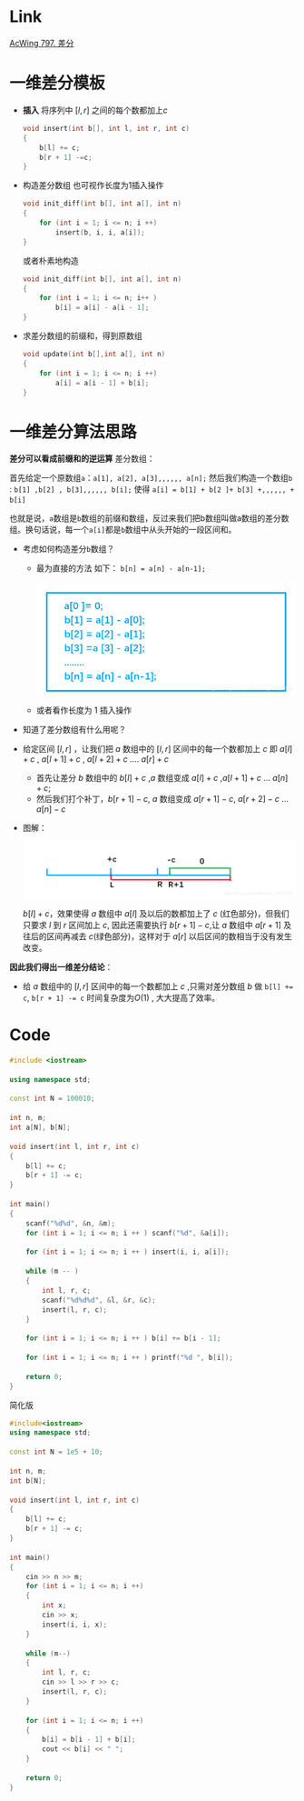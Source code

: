 # Link
[AcWing 797. 差分](https://www.acwing.com/problem/content/799/)

# 一维差分模板
- **插入**
  将序列中 $[l, r]$ 之间的每个数都加上$c$
  ```cpp
  void insert(int b[], int l, int r, int c)
  {
      b[l] += c;
      b[r + 1] -=c;
  }
  ```
- 构造差分数组
  也可视作长度为1插入操作
  ```cpp
  void init_diff(int b[], int a[], int n)
  {
      for (int i = 1; i <= n; i ++)  
          insert(b, i, i, a[i]);
  }
  ```
  或者朴素地构造
  ```cpp
  void init_diff(int b[], int a[], int n)
  {
      for (int i = 1; i <= n; i++ ) 
          b[i] = a[i] - a[i - 1];
  }
  ```
- 求差分数组的前缀和，得到原数组
  ```cpp
  void update(int b[],int a[], int n)
  {
      for (int i = 1; i <= n; i ++) 
          a[i] = a[i - 1] + b[i];
  }
  ```

# 一维差分算法思路
**差分可以看成前缀和的逆运算**
差分数组：

首先给定一个原数组`a`：`a[1], a[2], a[3],,,,,, a[n];`
然后我们构造一个数组`b` : `b[1] ,b[2] , b[3],,,,,, b[i];`
使得 `a[i] = b[1] + b[2 ]+ b[3] +,,,,,, + b[i]`

也就是说，`a`数组是`b`数组的前缀和数组，反过来我们把b数组叫做a数组的差分数组。换句话说，每一个`a[i]`都是`b`数组中从头开始的一段区间和。

- 考虑如何构造差分`b`数组？
  - 最为直接的方法
    如下：
    `b[n] = a[n] - a[n-1];`
    
    ![](media/16579589417662.png)
    
  - 或者看作长度为 $1$ 插入操作
- 知道了差分数组有什么用呢？
- 给定区间 $[l ,r ]$ ，让我们把 $a$ 数组中的 $[l, r]$ 区间中的每一个数都加上 $c$ 
  即 $a[l] + c$ , $a[l+1] + c$ , $a[l+2] + c$ .... $a[r] + c$
  - 首先让差分 $b$ 数组中的 $b[l] + c$ ,$a$ 数组变成 $a[l] + c$ ,$a[l+1] + c$ ... $a[n] + c$;
  - 然后我们打个补丁，$b[r+1] - c$, $a$ 数组变成 $a[r+1] - c$, $a[r+2] - c$ ... $a[n] - c$
- 图解：

  ![](media/16579608184175.png)
  
  $b[l] + c$，效果使得 $a$ 数组中 $a[l]$ 及以后的数都加上了 $c$ (红色部分)，但我们只要求 $l$ 到 $r$ 区间加上 $c$, 因此还需要执行 $b[r+1] - c$,让 $a$ 数组中 $a[r+1]$ 及往后的区间再减去 $c$(绿色部分)，这样对于 $a[r]$ 以后区间的数相当于没有发生改变。

**因此我们得出一维差分结论**：
- 给 $a$ 数组中的 $[ l, r]$ 区间中的每一个数都加上 $c$ ,只需对差分数组 $b$ 做 `b[l] += c`, `b[r + 1] -= c` 时间复杂度为$O(1)$ , 大大提高了效率。

# Code
```cpp
#include <iostream>

using namespace std;

const int N = 100010;

int n, m;
int a[N], b[N];

void insert(int l, int r, int c)
{
    b[l] += c;
    b[r + 1] -= c;
}

int main()
{
    scanf("%d%d", &n, &m);
    for (int i = 1; i <= n; i ++ ) scanf("%d", &a[i]);

    for (int i = 1; i <= n; i ++ ) insert(i, i, a[i]);

    while (m -- )
    {
        int l, r, c;
        scanf("%d%d%d", &l, &r, &c);
        insert(l, r, c);
    }

    for (int i = 1; i <= n; i ++ ) b[i] += b[i - 1];

    for (int i = 1; i <= n; i ++ ) printf("%d ", b[i]);

    return 0;
}
```
简化版
```cpp
#include<iostream>
using namespace std;

const int N = 1e5 + 10;

int n, m;
int b[N];

void insert(int l, int r, int c)
{
    b[l] += c;
    b[r + 1] -= c;
}

int main()
{
    cin >> n >> m;
    for (int i = 1; i <= n; i ++)
    {
        int x;
        cin >> x;
        insert(i, i, x);
    }

    while (m--)
    {
        int l, r, c;
        cin >> l >> r >> c;
        insert(l, r, c);
    }

    for (int i = 1; i <= n; i ++)
    {
        b[i] = b[i - 1] + b[i];
        cout << b[i] << " ";
    }

    return 0;
}
```